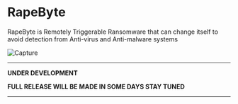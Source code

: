 # RapeByte
RapeByte is Remotely Triggerable Ransomware that can change itself to avoid detection from Anti-virus and Anti-malware systems

![Capture](http://pa1.narvii.com/6800/d0c24e8045cacc9d2c72944d6ee3136cbab7a8c0_00.gif)

---

**UNDER DEVELOPMENT**

**FULL RELEASE WILL BE MADE IN SOME DAYS STAY TUNED**

---
